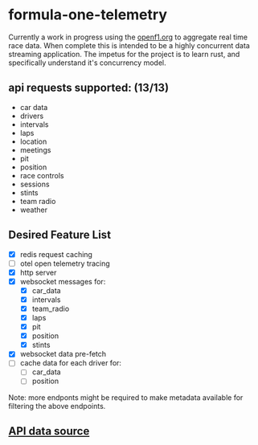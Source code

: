 # formula-one-telemetry

Currently a work in progress using the [openf1.org](https://openf1.org/) to aggregate real time race data. When complete this is intended to be a highly concurrent data streaming application. The impetus for the project is to learn rust, and specifically understand it's concurrency model.

## api requests supported: (13/13)
- car data
- drivers 
- intervals
- laps
- location
- meetings
- pit
- position
- race controls
- sessions
- stints
- team radio
- weather


## Desired Feature List
- [X] redis request caching
- [ ] otel open telemetry tracing
- [X] http server
- [X] websocket messages for:
  - [X] car_data
  - [X] intervals
  - [X] team_radio
  - [X] laps
  - [X] pit
  - [X] position
  - [X] stints
- [X] websocket data pre-fetch
- [ ] cache data for each driver for:
  - [ ] car_data
  - [ ] position

Note: more endponts might be required to make metadata available for filtering
the above endpoints.

## [API data source](https://openf1.org/?shell#introduction)

